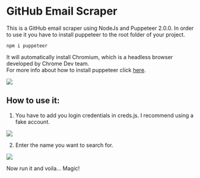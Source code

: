 # GitHub Email Scraper 
This is a GitHub email scraper using NodeJs and Puppeteer 2.0.0. In order to use it you have to install puppeteer to the root folder of your project. 
```
npm i puppeteer
```
It will automatically install Chromium, which is a headless browser developed by Chrome Dev team.  
For more info about how to install puppeteer click [here](https://www.npmjs.com/package/puppeteer).

![](https://i.imgur.com/ojIyCwp.gif)

## How to use it:
1. You have to add you login credentials in creds.js. I recommend using a fake account. 

![](https://imgur.com/LeCEbB2.png)

2. Enter the name you want to search for. 

![](https://imgur.com/UgFnCGQ.png)

Now run it and voila... Magic!
